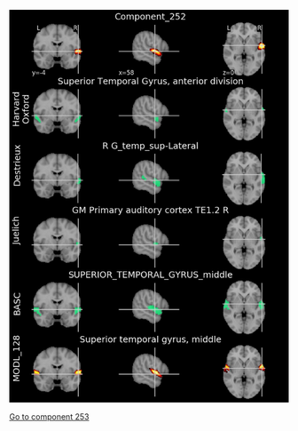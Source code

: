 


![252](preliminary/252.jpg "Component 252")

[Go to component 253](https://parietal-inria.github.io/MODL_atlas/512/253 "Component 253")
